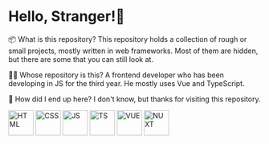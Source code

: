 <h1>Hello, Stranger!👋</h1>

📦 What is this repository?
This repository holds a collection of rough or small projects, mostly written in web frameworks.
Most of them are hidden, but there are some that you can still look at.

👨‍💻 Whose repository is this?
A frontend developer who has been developing in JS for the third year.
He mostly uses Vue and TypeScript.

🌚 How did I end up here?
I don't know, but thanks for visiting this repository.

<p dir="auto">
    <img src="https://cdn.worldvectorlogo.com/logos/html-1.svg" alt="HTML" width="50" />
    <img src="https://cdn.worldvectorlogo.com/logos/css-3.svg" alt="CSS"  width="50" />
    <img src="https://cdn.worldvectorlogo.com/logos/logo-javascript.svg" alt="JS"  width="50" />
    <img src="https://cdn.jsdelivr.net/gh/devicons/devicon/icons/typescript/typescript-plain.svg" width="50" alt="TS" />
    <img src="https://cdn.worldvectorlogo.com/logos/vue-9.svg" alt="VUE"  width="50" />
    <img src="https://cdn.worldvectorlogo.com/logos/nuxt-2.svg" alt="NUXT"  width="50" />
</p>

